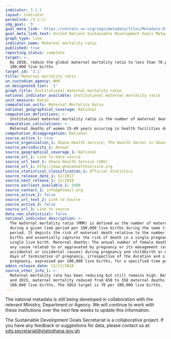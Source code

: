 ```yaml
---
indicator: 3.1.1
layout: indicator
permalink: /3-1-1/
sdg_goal: '3'
goal_meta_link: 'https://unstats.un.org/sdgs/metadata/files/Metadata-03-01-01.pdf'
goal_meta_link_text: United Nations Sustainable Development Goals Metadata (pdf 865kB)
graph_type: line
indicator_name: Maternal mortality ratio
published: true
reporting_status: complete
target: >-
  By 2030, reduce the global maternal mortality ratio to less than 70 per
  100,000 live births
target_id: '3.1'
title: Maternal mortality ratio
un_custodian_agency: WHO
un_designated_tier: '1'
graph_title: Institutional maternal mortality ratio
national_indicator_available: Institutional maternal mortality ratio
unit_measure: Ratio
computation_units: Maternal Mortality Ratio
national_geographical_coverage: National
computation_definitions: >-
  Institutional maternal mortality ratio is the number of maternal deaths occurring in health facilities per 100,000 live births.
computation_calculations: >-
  Maternal deaths of women 15-49 years occuring in health facilities during the period divided by Women 15-49 years who were pregnant and visited health facilities and multiplied by 100,000 live births
computation_disaggregation: National
source_active_1: true
source_organisation_1: Ghana Health Service, The Health Sector in Ghana - Facts and Figures, 2015
source_periodicity_1: Annual 
source_geographical_coverage_1: National
source_url_1: Link to data source
source_url_text_1: Ghana Health Service (GHS)
source_url_1: http://www.ghanahealthservice.org
source_statistical_classification_1: Official Statistics
source_release_date_1: 12/2017
source_next_release_1: 12/2018
source_earliest_available_1: 2008
source_contact_1: info@ghsmail.org
source_active_2: false
source_url_text_2: Link to Source
source_active_3: false
source_url_3: Link to source
data_non_statistical: false
national_indicator_description: >-
  The maternal mortality ratio (MMR) is defined as the number of maternal deaths
  during a given time period per 100,000 live births during the same time
  period. It depicts the risk of maternal death relative to the number of live
  births and essentially captures the risk of death in a single pregnancy or a
  single live birth. Maternal deaths: The annual number of female deaths from
  any cause related to or aggravated by pregnancy or its management (excluding
  accidental or incidental causes) during pregnancy and childbirth or within 42
  days of termination of pregnancy, irrespective of the duration and site of the
  pregnancy, expressed per 100,000 live births, for a specified time period.
admin_release_date: 13/11/2018
source_other_info_1: >-
  Maternal mortality rate has been reducing but still remains high. Between 1995
  and 2015, maternal mortality reduced from 650 to 358 maternal deaths per
  100,000 live births. The SDG3 target is 70 per 100,000 live births.
---
```

The national metadata is still being developed in collaboration with the relevant Ministry, Department or Agency.  We will continue to work with these institutions over the next few weeks to update this information.

The Sustainable Development Goals Secretariat is a collaborative project. If you have any feedback or suggestions for data, please contact us at: sdg.secretariat@statsghana.gov.gh
